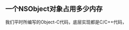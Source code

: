  ## 一个NSObject对象占用多少内存

我们平时所编写的Object-C代码，底层实现都是C/C++代码，













































































